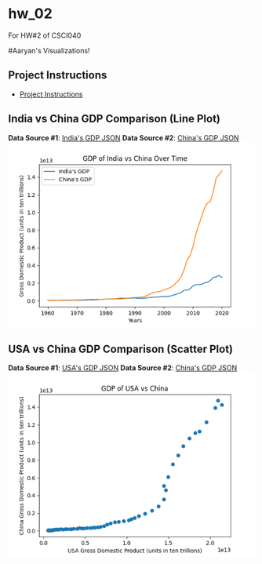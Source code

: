 # hw_02
For HW#2 of CSCI040

#Aaryan's Visualizations!





## Project Instructions
* [Project Instructions](https://github.com/mikeizbicki/cmc-csci040/tree/2021fall/hw_02)

## India vs China GDP Comparison (Line Plot)
**Data Source #1**: [India's GDP JSON](https://api.worldbank.org/v2/countries/IND/indicators/NY.GDP.MKTP.CD?per_page=5000&format=json)
**Data Source #2**: [China's GDP JSON](https://api.worldbank.org/v2/countries/CHN/indicators/NY.GDP.MKTP.CD?per_page=5000&format=json)
<img src="india_china_gdp_comparison.png" 
alt="india_china_gdp_comparison"/>

## USA vs China GDP Comparison (Scatter Plot)
**Data Source #1**: [USA's GDP JSON](https://api.worldbank.org/v2/countries/USA/indicators/NY.GDP.MKTP.CD?per_page=5000&format=json)
**Data Source #2**: [China's GDP JSON](https://api.worldbank.org/v2/countries/CHN/indicators/NY.GDP.MKTP.CD?per_page=5000&format=json)
<img src="usa_china_gdp_comparison.png" 
alt="usa_china_gdp_comparison"/>


